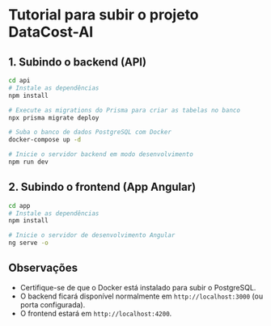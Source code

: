 # Tutorial para subir o projeto DataCost-AI

## 1. Subindo o backend (API)

```sh
cd api
# Instale as dependências
npm install

# Execute as migrations do Prisma para criar as tabelas no banco
npx prisma migrate deploy

# Suba o banco de dados PostgreSQL com Docker
docker-compose up -d

# Inicie o servidor backend em modo desenvolvimento
npm run dev
```

## 2. Subindo o frontend (App Angular)

```sh
cd app
# Instale as dependências
npm install

# Inicie o servidor de desenvolvimento Angular
ng serve -o
```

## Observações

- Certifique-se de que o Docker está instalado para subir o PostgreSQL.
- O backend ficará disponível normalmente em `http://localhost:3000` (ou porta configurada).
- O frontend estará em `http://localhost:4200`.
